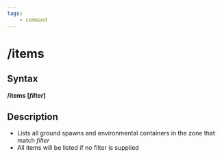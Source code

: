 ```yaml
---
tags:
    - command
---
```

# /items

## Syntax

**/items [**_**filter**_**]**

## Description

* Lists all ground spawns and environmental containers in the zone that match _filter_
* All items will be listed if no filter is supplied

